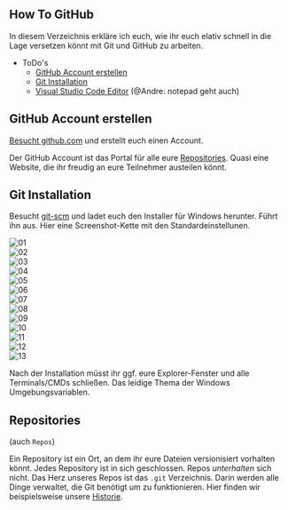 ## How To GitHub

In diesem Verzeichnis erkläre ich euch, wie ihr euch elativ schnell in die Lage versetzen könnt mit Git und GitHub zu arbeiten.

- ToDo's
  - [GitHub Account erstellen](#GitHub-Account-erstellen)
  - [Git Installation](#Git-Installation)
  - [Visual Studio Code Editor](#Visual-Studio-Code-Editor) (@Andre: notepad geht auch)


## GitHub Account erstellen
[Besucht github.com](https://github.com) und erstellt euch einen Account. 

Der GitHub Account ist das Portal für alle eure [Repositories](#Repositories). Quasi eine Website, die ihr freudig an eure Teilnehmer austeilen könnt.

## Git Installation
Besucht [git-scm](https://git-scm.com/) und ladet euch den Installer für Windows herunter. Führt ihn aus.
Hier eine Screenshot-Kette mit den Standardeinstellunen.

![01](../Bilder/Git-Installation-01.png) <br>
![02](../Bilder/Git-Installation-02.png) <br>
![03](../Bilder/Git-Installation-03.png) <br>
![04](../Bilder/Git-Installation-04.png) <br>
![05](../Bilder/Git-Installation-05.png) <br>
![06](../Bilder/Git-Installation-06.png) <br>
![07](../Bilder/Git-Installation-07.png) <br>
![08](../Bilder/Git-Installation-08.png) <br>
![09](../Bilder/Git-Installation-09.png) <br>
![10](../Bilder/Git-Installation-10.png) <br>
![11](../Bilder/Git-Installation-11.png) <br>
![12](../Bilder/Git-Installation-12.png) <br>
![13](../Bilder/Git-Installation-13.png) <br>

Nach der Installation müsst ihr ggf. eure Explorer-Fenster und alle Terminals/CMDs schließen. Das leidige Thema der Windows Umgebungsvariablen.


## Repositories
(auch `Repos`)

Ein Repository ist ein Ort, an dem ihr eure Dateien versionisiert vorhalten könnt. Jedes Repository ist in sich geschlossen. Repos _unterhalten_ sich nicht.
Das Herz unseres Repos ist das `.git` Verzeichnis. Darin werden alle Dinge verwaltet, die Git benötigt um zu funktionieren. Hier finden wir beispielsweise unsere [Historie](#historie).